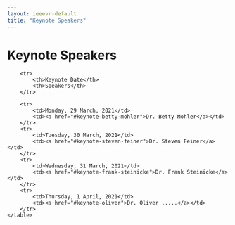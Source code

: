 ```yaml
---
layout: ieeevr-default
title: "Keynote Speakers"
---
```


<style>
    .styled-table {
        border-collapse: collapse;
        margin: 25px 0;
        font-size: 0.9em;
        font-family: sans-serif;
        /*min-width: 400px;*/
        box-shadow: 0 0 20px rgba(0, 0, 0, 0.15);
        display: table;
    }

    .styled-table thead tr {
        background-color: #00aeef;
        color: #ffffff;
        text-align: left;
    }

    .styled-table th,
    .styled-table td {
        padding: 12px 15px;
    }

    .styled-table tbody tr {
        border-bottom: 1px solid #dddddd;
    }

    .styled-table tbody tr:nth-of-type(even) {
        background-color: #f3f3f3;
    }

    .styled-table tbody tr:last-of-type {
        border-bottom: 2px solid #00aeef;
    }

    .styled-table tbody tr.active-row {
        font-weight: bold;
        color: #00aeef;
    }
    
</style>

<h1>Keynote Speakers</h1>
<div>
<table class="styled-table">

        <tr>
            <th>Keynote Date</th>
            <th>Speakers</th>
        </tr>

        <tr>
            <td>Monday, 29 March, 2021</td>
            <td><a href="#keynote-betty-mohler">Dr. Betty Mohler</a></td>
        </tr>
        <tr>
            <td>Tuesday, 30 March, 2021</td>
            <td><a href="#keynote-steven-feiner">Dr. Steven Feiner</a></td>
        </tr>
        <tr>
            <td>Wednesday, 31 March, 2021</td>
            <td><a href="#keynote-frank-steinicke">Dr. Frank Steinicke</a></td>
        </tr>
        <tr>
            <td>Thursday, 1 April, 2021</td>
            <td><a href="#keynote-oliver">Dr. Oliver .....</a></td>
        </tr>
    </table>
</div>




